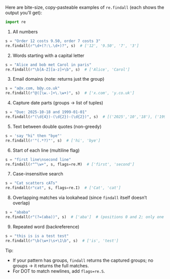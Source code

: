 Here are bite-size, copy-pasteable examples of `re.findall` (each shows the output you’ll get):

```python
import re
```

1. All numbers

```python
s = "Order 12 costs 9.50, order 7 costs 3"
re.findall(r"\d+(?:\.\d+)?", s)  # ['12', '9.50', '7', '3']
```

2. Words starting with a capital letter

```python
s = "Alice and bob met Carol in paris"
re.findall(r"\b[A-Z][a-z]+\b", s)  # ['Alice', 'Carol']
```

3. Email domains (note: returns just the group)

```python
s = "a@x.com, b@y.co.uk"
re.findall(r"@([\w.-]+\.\w+)", s)  # ['x.com', 'y.co.uk']
```

4. Capture date parts (groups → list of tuples)

```python
s = "Due: 2025-10-18 and 1999-01-01"
re.findall(r"(\d{4})-(\d{2})-(\d{2})", s)  # [('2025','10','18'), ('1999','01','01')]
```

5. Text between double quotes (non-greedy)

```python
s = 'say "hi" then "bye"'
re.findall(r'"(.*?)"', s)  # ['hi', 'bye']
```

6. Start of each line (multiline flag)

```python
s = "first line\nsecond line"
re.findall(r"^\w+", s, flags=re.M)  # ['first', 'second']
```

7. Case-insensitive search

```python
s = "Cat scatters cATs"
re.findall(r"cat", s, flags=re.I)  # ['Cat', 'cat']
```

8. Overlapping matches via lookahead (since `findall` itself doesn’t overlap)

```python
s = "ababa"
re.findall(r"(?=(aba))", s)  # ['aba']  # (positions 0 and 2; only one match fits here)
```

9. Repeated word (backreference)

```python
s = "this is is a test test"
re.findall(r"\b(\w+)\s+\1\b", s)  # ['is', 'test']
```

Tip:

- If your pattern has groups, `findall` returns the captured groups; no groups → it returns the full matches.
- For DOT to match newlines, add `flags=re.S`.
